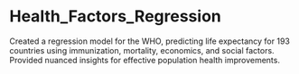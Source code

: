 # Health_Factors_Regression
Created a regression model for the WHO, predicting life expectancy for 193 countries using immunization, mortality, economics, and social factors. Provided nuanced insights for effective population health improvements.
